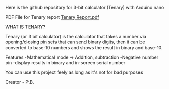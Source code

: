 Here is the github repository for 3-bit calculator (Tenary) with Arduino nano

PDF File for Tenary report
[Tenary Report.pdf](https://github.com/EarthGMS/3-Bit-Calculator/files/14847247/Tenary.Report.pdf)

WHAT IS TENARY?

Tenary (or 3 bit calculator) is the calculator that takes a number via opening/closing pin sets that can send binary digits, then it can be
converted to base-10 numbers and shows the result in binary and base-10.

Features
-Mathematical mode -> Addition, subtraction
-Negative number pin
-display results in binary and in-screen serial number

You can use this project feely as long as it's not for bad purposes

Creator - P.B.

